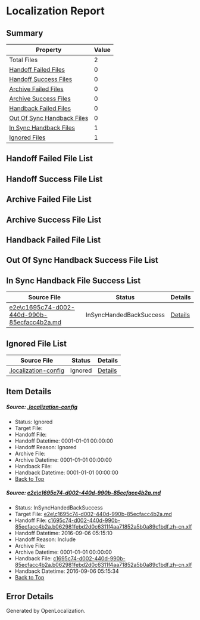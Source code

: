 # <a name='report-top'></a> Localization Report

## Summary
 Property | Value 
 -------- | ----- 
 Total Files | 2
[ Handoff Failed Files ](#handoff-failed-list)| 0
[ Handoff Success Files ](#handoff-success-list)| 0
[ Archive Failed Files ](#archive-failed-list)| 0
[ Archive Success Files ](#archive-success-list)| 0
[ Handback Failed Files ](#handback-failed-list)| 0
[ Out Of Sync Handback Files ](#outofsync-handback-success-list)| 0
[ In Sync Handback Files ](#insync-handback-success-list)| 1
[ Ignored Files ](#ignored-list)| 1

## <a name='handoff-failed-list'></a> Handoff Failed File List

## <a name='handoff-success-list'></a> Handoff Success File List

## <a name='archive-failed-list'></a> Archive Failed File List

## <a name='archive-success-list'></a> Archive Success File List

## <a name='handback-failed-list'></a> Handback Failed File List

## <a name='outofsync-handback-success-list'></a> Out Of Sync Handback Success File List

## <a name='insync-handback-success-list'></a> In Sync Handback File Success List
 Source File | Status | Details 
 ----------- | ------ | ------- 
 [e2e\c1695c74-d002-440d-990b-85ecfacc4b2a.md](https://github.com/OpenLocalizationTestOrg/ol-test0/blob/e48a66f16c0b48588616d6a8127b28b2c1f92033/e2e/c1695c74-d002-440d-990b-85ecfacc4b2a.md) | InSyncHandedBackSuccess | [Details](#50e645356ae4b0c3e15b977c0497c27356e1cb621)

## <a name='ignored-list'></a> Ignored File List
 Source File | Status | Details 
 ----------- | ------ | ------- 
 [.localization-config](https://github.com/OpenLocalizationTestOrg/ol-test0/blob/e48a66f16c0b48588616d6a8127b28b2c1f92033/.localization-config) | Ignored | [Details](#3d4f252ac210baf56311d7e97dcc2db10974dbd20)

## Item Details
##### <a name='3d4f252ac210baf56311d7e97dcc2db10974dbd20'></a> Source: [.localization-config](https://github.com/OpenLocalizationTestOrg/ol-test0/blob/e48a66f16c0b48588616d6a8127b28b2c1f92033/.localization-config)
* Status: Ignored
* Target File: 
* Handoff File: 
* Handoff Datetime: 0001-01-01 00:00:00
* Handoff Reason: Ignored
* Archive File: 
* Archive Datetime: 0001-01-01 00:00:00
* Handback File: 
* Handback Datetime: 0001-01-01 00:00:00
* [Back to Top](#report-top)

##### <a name='50e645356ae4b0c3e15b977c0497c27356e1cb621'></a> Source: [e2e\c1695c74-d002-440d-990b-85ecfacc4b2a.md](https://github.com/OpenLocalizationTestOrg/ol-test0/blob/e48a66f16c0b48588616d6a8127b28b2c1f92033/e2e/c1695c74-d002-440d-990b-85ecfacc4b2a.md)
* Status: InSyncHandedBackSuccess
* Target File: [e2e\c1695c74-d002-440d-990b-85ecfacc4b2a.md](https://github.com/OpenLocalizationTestOrg/ol-test0-zhcn/blob/3d5e5b6c47b3747a81dd84a085038cb9ae4f8f8c/e2e/c1695c74-d002-440d-990b-85ecfacc4b2a.md)
* Handoff File: [c1695c74-d002-440d-990b-85ecfacc4b2a.b062981febd2d0c6311f4aa71852a5b0a89c1bdf.zh-cn.xlf](https://github.com/OpenLocalizationTestOrg/ol-test0-handoff/blob/46aaa21e2d05751fd16621e5dd210c631a3047ce/ol-handoff/OpenLocalizationTestOrg/ol-test0-zhcn/ci/ht/c1695c74-d002-440d-990b-85ecfacc4b2a.b062981febd2d0c6311f4aa71852a5b0a89c1bdf.zh-cn.xlf)
* Handoff Datetime: 2016-09-06 05:15:10
* Handoff Reason: Include
* Archive File: 
* Archive Datetime: 0001-01-01 00:00:00
* Handback File: [c1695c74-d002-440d-990b-85ecfacc4b2a.b062981febd2d0c6311f4aa71852a5b0a89c1bdf.zh-cn.xlf](https://github.com/OpenLocalizationTestOrg/ol-test0-handback/blob/fb259b6a563f058846a93a34cf16662d68d7ae02/ol-handback/OpenLocalizationTestOrg/ol-test0-zhcn/ci/ht/c1695c74-d002-440d-990b-85ecfacc4b2a.b062981febd2d0c6311f4aa71852a5b0a89c1bdf.zh-cn.xlf)
* Handback Datetime: 2016-09-06 05:15:34
* [Back to Top](#report-top)


## Error Details

Generated by OpenLocalization.
